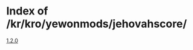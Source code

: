 # Index of /kr/kro/yewonmods/jehovahscore/
[1.2.0](https://www.yewonmvn.kro.kr/kr/kro/yewonmods/jehovahscore/1.2.0)